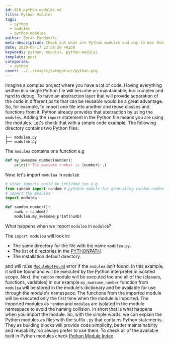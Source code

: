 ```yaml
---
id: 010-python-modules.md
title: Python Modules
tags:
  - python
  - modules
  - python-modules
author: Zoran Pandovski
meta-description: Check out what are Python modules and why to use them
date: 2020-06-17 22:56:26 +0200
keywords: python, modules, python-modules
template: post
categories:
  - python
cover: ../../images/categories/python.png
---
```


Imagine a complex project where you have a lot of code. Having everything written in a single Python file will become un-maintainable, too complex and hard to debug. To have an abstraction layer that will provide separation of the code in different parts that can be reusable would be a great advantage. So, for example, to import one file into another and reuse classes and functions from it. Python already provides that abstraction by using the `modules`. Adding the `import` statement in the Python file means you are using the modules. Let's check that with a simple code example. The following directory contains two Python files:

```
├── modulea.py
├── moduleb.py
```

The `modulea` contains one function e.g

```python
def my_awesome_number(number):
    print(f'The awesome number is {number}'.)
```

Now, let's import `modulea` in `moduleb`

```python
# other imports could be included too e.g 
from random import random # pyhthon module for generating random numbers
# import the modulea
import modulea

def random_number():
    numb = random()
    modulea.my_awesome_print(numb)
```

What happens when we import `modulea` in `moduleb`?

The `import modulea` will look in:
* The same directory for the file with the name `modulea.py`.
* The list of directories in the [PYTHONPATH](https://docs.python.org/3/using/cmdline.html#envvar-PYTHONPATH).
* The installation default directory.

and will raise [`ModuleNotFound`](https://docs.python.org/3/library/exceptions.html#ModuleNotFoundError) error if the `modulea` isn't found. In this example, it will be found and will be executed by the Python interpreter in isolated scope. Next, the `random` module will be executed too and all of the (classes, functions, variables) in our example `my_awesome_number` function from `modulea` will be stored in the module's dictionary and be available for use through the module's namespace. The functions from the imported module will be executed only the first time when the module is imported.
The imported modules as `random` and `modulea` are isolated in the module namespace to avoid the naming collision. 
In short that is what happens when you import the module. So, with the simple words, we can explain the Python modules as files with the suffix `.py` that contains Python statements. They as building blocks will provide code simplicity, better maintainability and reusability, so always prefer to use them. To check all of the available built in Python modules check [Python Module Index](https://docs.python.org/3/py-modindex.html)